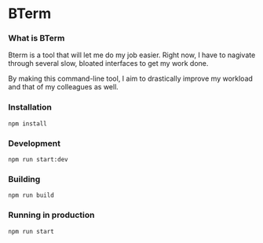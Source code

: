 # BTerm

### What is BTerm
Bterm is a tool that will let me do my job easier. Right now, I have to nagivate through several slow, bloated interfaces to get my work done.

By making this command-line tool, I aim to drastically improve my workload and that of my colleagues as well.


### Installation

```
npm install
```

### Development

```
npm run start:dev
```

### Building

```
npm run build
```

### Running in production

```
npm run start
```
